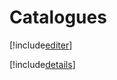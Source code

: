 # Catalogues

[!include[editer](catalogues.editer.autogen.md)]

[!include[details](catalogues.details.autogen.md)]




















































































